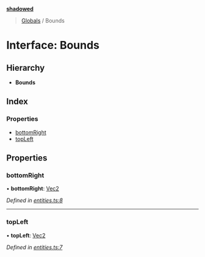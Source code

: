 **[shadowed](../README.md)**

> [Globals](../README.md) / Bounds

# Interface: Bounds

## Hierarchy

* **Bounds**

## Index

### Properties

* [bottomRight](bounds.md#bottomright)
* [topLeft](bounds.md#topleft)

## Properties

### bottomRight

•  **bottomRight**: [Vec2](vec2.md)

*Defined in [entities.ts:8](https://github.com/MD4/shadowed/blob/287f22a/src/entities.ts#L8)*

___

### topLeft

•  **topLeft**: [Vec2](vec2.md)

*Defined in [entities.ts:7](https://github.com/MD4/shadowed/blob/287f22a/src/entities.ts#L7)*
